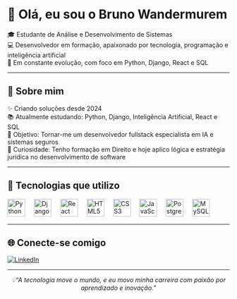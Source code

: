 <h1 align="left">👋 Olá, eu sou o Bruno Wandermurem</h1>

<p align="left">
🎓 Estudante de Análise e Desenvolvimento de Sistemas <br>
💻 Desenvolvedor em formação, apaixonado por tecnologia, programação e inteligência artificial <br>
🚀 Em constante evolução, com foco em Python, Django, React e SQL
</p>

---

<h2 align="left">🧠 Sobre mim</h2>

<p align="left">
✨ Criando soluções desde 2024<br>
📚 Atualmente estudando: Python, Django, Inteligência Artificial, React e SQL<br>
🎯 Objetivo: Tornar-me um desenvolvedor fullstack especialista em IA e sistemas seguros<br>
🎲 Curiosidade: Tenho formação em Direito e hoje aplico lógica e estratégia jurídica no desenvolvimento de software
</p>

---

<h2 align="left">🔧 Tecnologias que utilizo</h2>

<div align="left">
  <img src="https://cdn.jsdelivr.net/gh/devicons/devicon/icons/python/python-original.svg" height="40" alt="Python" />
  <img width="12" />
  <img src="https://cdn.jsdelivr.net/gh/devicons/devicon/icons/django/django-plain.svg" height="40" alt="Django" />
  <img width="12" />
  <img src="https://cdn.jsdelivr.net/gh/devicons/devicon/icons/react/react-original.svg" height="40" alt="React" />
  <img width="12" />
  <img src="https://cdn.jsdelivr.net/gh/devicons/devicon/icons/html5/html5-original.svg" height="40" alt="HTML5" />
  <img width="12" />
  <img src="https://cdn.jsdelivr.net/gh/devicons/devicon/icons/css3/css3-original.svg" height="40" alt="CSS3" />
  <img width="12" />
  <img src="https://cdn.jsdelivr.net/gh/devicons/devicon/icons/javascript/javascript-original.svg" height="40" alt="JavaScript" />
  <img width="12" />
  <img src="https://cdn.jsdelivr.net/gh/devicons/devicon/icons/postgresql/postgresql-original.svg" height="40" alt="PostgreSQL" />
  <img width="12" />
  <img src="https://cdn.jsdelivr.net/gh/devicons/devicon/icons/mysql/mysql-original.svg" height="40" alt="MySQL" />
</div>

---

<h2 align="left">🌐 Conecte-se comigo</h2>

<p align="left">
  <a href="https://www.linkedin.com/in/bruno-wandermurem-83a71a164" target="_blank">
    <img src="https://img.shields.io/badge/LinkedIn-blue?style=for-the-badge&logo=linkedin" alt="LinkedIn"/>
  </a>
</p>

---

<p align="center">
  <i>💡“A tecnologia move o mundo, e eu movo minha carreira com paixão por aprendizado e inovação.”</i>
</p>
